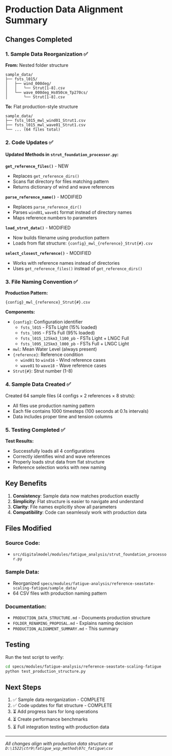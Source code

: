 # Production Data Alignment Summary

## Changes Completed

### 1. Sample Data Reorganization ✅
**From:** Nested folder structure
```
sample_data/
├── fsts_l015/
│   ├── wind_000deg/
│   │   └── Strut[1-8].csv
│   └── wave_000deg_Hs050cm_Tp270cs/
│       └── Strut[1-8].csv
```

**To:** Flat production-style structure
```
sample_data/
├── fsts_l015_mwl_wind01_Strut1.csv
├── fsts_l015_mwl_wave01_Strut1.csv
└── ... (64 files total)
```

### 2. Code Updates ✅

#### Updated Methods in `strut_foundation_processor.py`:

**`get_reference_files()`** - NEW
- Replaces `get_reference_dirs()`
- Scans flat directory for files matching pattern
- Returns dictionary of wind and wave references

**`parse_reference_name()`** - MODIFIED
- Replaces `parse_reference_dir()`
- Parses `wind01`, `wave01` format instead of directory names
- Maps reference numbers to parameters

**`load_strut_data()`** - MODIFIED
- Now builds filename using production pattern
- Loads from flat structure: `{config}_mwl_{reference}_Strut{#}.csv`

**`select_closest_reference()`** - MODIFIED
- Works with reference names instead of directories
- Uses `get_reference_files()` instead of `get_reference_dirs()`

### 3. File Naming Convention ✅

**Production Pattern:**
```
{config}_mwl_{reference}_Strut{#}.csv
```

**Components:**
- `{config}`: Configuration identifier
  - `fsts_l015` - FSTs Light (15% loaded)
  - `fsts_l095` - FSTs Full (95% loaded)
  - `fsts_l015_125km3_l100_pb` - FSTs Light + LNGC Full
  - `fsts_l095_125km3_l000_pb` - FSTs Full + LNGC Light
- `mwl`: Mean Water Level (always present)
- `{reference}`: Reference condition
  - `wind01` to `wind16` - Wind reference cases
  - `wave01` to `wave18` - Wave reference cases
- `Strut{#}`: Strut number (1-8)

### 4. Sample Data Created ✅

Created 64 sample files (4 configs × 2 references × 8 struts):
- All files use production naming pattern
- Each file contains 1000 timesteps (100 seconds at 0.1s intervals)
- Data includes proper time and tension columns

### 5. Testing Completed ✅

**Test Results:**
- Successfully loads all 4 configurations
- Correctly identifies wind and wave references
- Properly loads strut data from flat structure
- Reference selection works with new naming

## Key Benefits

1. **Consistency**: Sample data now matches production exactly
2. **Simplicity**: Flat structure is easier to navigate and understand
3. **Clarity**: File names explicitly show all parameters
4. **Compatibility**: Code can seamlessly work with production data

## Files Modified

### Source Code:
- `src/digitalmodel/modules/fatigue_analysis/strut_foundation_processor.py`

### Sample Data:
- Reorganized `specs/modules/fatigue-analysis/reference-seastate-scaling-fatigue/sample_data/`
- 64 CSV files with production naming pattern

### Documentation:
- `PRODUCTION_DATA_STRUCTURE.md` - Documents production structure
- `FOLDER_RENAMING_PROPOSAL.md` - Explains naming decision
- `PRODUCTION_ALIGNMENT_SUMMARY.md` - This summary

## Testing

Run the test script to verify:
```bash
cd specs/modules/fatigue-analysis/reference-seastate-scaling-fatigue
python test_production_structure.py
```

## Next Steps

1. ✅ Sample data reorganization - COMPLETE
2. ✅ Code updates for flat structure - COMPLETE
3. ⏳ Add progress bars for long operations
4. ⏳ Create performance benchmarks
5. ⏳ Full integration testing with production data

---
*All changes align with production data structure at `D:\1522\ctr9\fatigue_wsp_method\07c_fatigue\csv`*